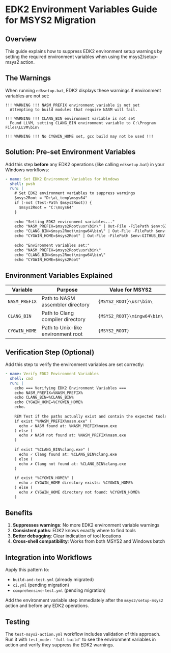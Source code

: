 # EDK2 Environment Variables Guide for MSYS2 Migration

## Overview
This guide explains how to suppress EDK2 environment setup warnings by setting the required environment variables when using the msys2/setup-msys2 action.

## The Warnings
When running `edksetup.bat`, EDK2 displays these warnings if environment variables are not set:

```
!!! WARNING !!! NASM_PREFIX environment variable is not set
  Attempting to build modules that require NASM will fail.

!!! WARNING !!! CLANG_BIN environment variable is not set
  Found LLVM, setting CLANG_BIN environment variable to C:\Program Files\LLVM\bin\

!!! WARNING !!! No CYGWIN_HOME set, gcc build may not be used !!!
```

## Solution: Pre-set Environment Variables

Add this step **before** any EDK2 operations (like calling `edksetup.bat`) in your Windows workflows:

```yaml
- name: Set EDK2 Environment Variables for Windows
  shell: pwsh
  run: |
    # Set EDK2 environment variables to suppress warnings
    $msys2Root = "D:\a\_temp\msys64"
    if (-not (Test-Path $msys2Root)) {
      $msys2Root = "C:\msys64"
    }
    
    echo "Setting EDK2 environment variables..."
    echo "NASM_PREFIX=$msys2Root\usr\bin\" | Out-File -FilePath $env:GITHUB_ENV -Encoding utf8 -Append
    echo "CLANG_BIN=$msys2Root\mingw64\bin\" | Out-File -FilePath $env:GITHUB_ENV -Encoding utf8 -Append
    echo "CYGWIN_HOME=$msys2Root" | Out-File -FilePath $env:GITHUB_ENV -Encoding utf8 -Append
    
    echo "Environment variables set:"
    echo "NASM_PREFIX=$msys2Root\usr\bin\"
    echo "CLANG_BIN=$msys2Root\mingw64\bin\"
    echo "CYGWIN_HOME=$msys2Root"
```

## Environment Variables Explained

| Variable | Purpose | Value for MSYS2 |
|----------|---------|------------------|
| `NASM_PREFIX` | Path to NASM assembler directory | `{MSYS2_ROOT}\usr\bin\` |
| `CLANG_BIN` | Path to Clang compiler directory | `{MSYS2_ROOT}\mingw64\bin\` |
| `CYGWIN_HOME` | Path to Unix-like environment root | `{MSYS2_ROOT}` |

## Verification Step (Optional)

Add this step to verify the environment variables are set correctly:

```yaml
- name: Verify EDK2 Environment Variables
  shell: cmd
  run: |
    echo === Verifying EDK2 Environment Variables ===
    echo NASM_PREFIX=%NASM_PREFIX%
    echo CLANG_BIN=%CLANG_BIN%
    echo CYGWIN_HOME=%CYGWIN_HOME%
    echo.
    
    REM Test if the paths actually exist and contain the expected tools
    if exist "%NASM_PREFIX%nasm.exe" (
      echo ✓ NASM found at: %NASM_PREFIX%nasm.exe
    ) else (
      echo ✗ NASM not found at: %NASM_PREFIX%nasm.exe
    )
    
    if exist "%CLANG_BIN%clang.exe" (
      echo ✓ Clang found at: %CLANG_BIN%clang.exe
    ) else (
      echo ✗ Clang not found at: %CLANG_BIN%clang.exe
    )
    
    if exist "%CYGWIN_HOME%" (
      echo ✓ CYGWIN_HOME directory exists: %CYGWIN_HOME%
    ) else (
      echo ✗ CYGWIN_HOME directory not found: %CYGWIN_HOME%
    )
```

## Benefits

1. **Suppresses warnings**: No more EDK2 environment variable warnings
2. **Consistent paths**: EDK2 knows exactly where to find tools
3. **Better debugging**: Clear indication of tool locations
4. **Cross-shell compatibility**: Works from both MSYS2 and Windows batch

## Integration into Workflows

Apply this pattern to:
- `build-and-test.yml` (already migrated)
- `ci.yml` (pending migration)
- `comprehensive-test.yml` (pending migration)

Add the environment variable step immediately after the `msys2/setup-msys2` action and before any EDK2 operations.

## Testing

The `test-msys2-action.yml` workflow includes validation of this approach. Run it with `test_mode: 'full-build'` to see the environment variables in action and verify they suppress the EDK2 warnings.
